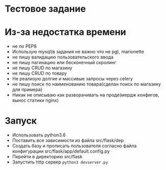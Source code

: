 # Тестовое задание

# Из-за недостатка времени
* не по PEP8
* Использую mysql(в задания не важно что не pg), marionette
* не пишу валидацию пользовательского ввода
* не пишу  пагинацию или бесконечный скролинг
* не пишу  CRUD по магазину
* не пишу  CRUD по товару
* Не реализую долгие и массивые запросы через celery
* не пишу поиск по наименованию товара(сделан поиск по магазину для примера)
* Никак не описываю как разворачивать на проде(мердж конфигов, вынос статики nginx)

# Запуск
* Использовать python3.6
* Поставить все зависимости из файла src/flask/dep
* Создать базу и прописать пользователя согласно файла конфигурации src/flask/app/default.config.py
* Перейти в директорию src/flask
* Запустить http сервер `python3 devserver.py`